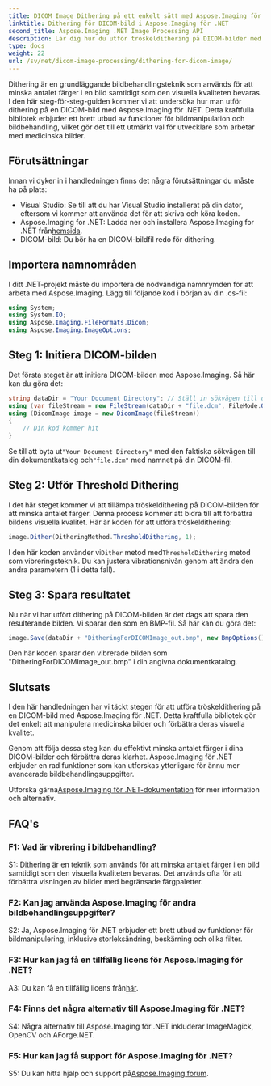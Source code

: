 ```yaml
---
title: DICOM Image Dithering på ett enkelt sätt med Aspose.Imaging för .NET
linktitle: Dithering för DICOM-bild i Aspose.Imaging för .NET
second_title: Aspose.Imaging .NET Image Processing API
description: Lär dig hur du utför tröskeldithering på DICOM-bilder med Aspose.Imaging för .NET. Förbättra bildkvaliteten och reducera färgpaletter utan ansträngning.
type: docs
weight: 22
url: /sv/net/dicom-image-processing/dithering-for-dicom-image/
---
```

Dithering är en grundläggande bildbehandlingsteknik som används för att minska antalet färger i en bild samtidigt som den visuella kvaliteten bevaras. I den här steg-för-steg-guiden kommer vi att undersöka hur man utför dithering på en DICOM-bild med Aspose.Imaging för .NET. Detta kraftfulla bibliotek erbjuder ett brett utbud av funktioner för bildmanipulation och bildbehandling, vilket gör det till ett utmärkt val för utvecklare som arbetar med medicinska bilder. 

## Förutsättningar

Innan vi dyker in i handledningen finns det några förutsättningar du måste ha på plats:

- Visual Studio: Se till att du har Visual Studio installerat på din dator, eftersom vi kommer att använda det för att skriva och köra koden.
-  Aspose.Imaging for .NET: Ladda ner och installera Aspose.Imaging for .NET från[hemsida](https://releases.aspose.com/imaging/net/).
- DICOM-bild: Du bör ha en DICOM-bildfil redo för dithering.

## Importera namnområden

I ditt .NET-projekt måste du importera de nödvändiga namnrymden för att arbeta med Aspose.Imaging. Lägg till följande kod i början av din .cs-fil:

```csharp
using System;
using System.IO;
using Aspose.Imaging.FileFormats.Dicom;
using Aspose.Imaging.ImageOptions;
```

## Steg 1: Initiera DICOM-bilden

Det första steget är att initiera DICOM-bilden med Aspose.Imaging. Så här kan du göra det:

```csharp
string dataDir = "Your Document Directory"; // Ställ in sökvägen till din dokumentkatalog
using (var fileStream = new FileStream(dataDir + "file.dcm", FileMode.Open, FileAccess.Read))
using (DicomImage image = new DicomImage(fileStream))
{
    // Din kod kommer hit
}
```

 Se till att byta ut`"Your Document Directory"` med den faktiska sökvägen till din dokumentkatalog och`"file.dcm"` med namnet på din DICOM-fil.

## Steg 2: Utför Threshold Dithering

I det här steget kommer vi att tillämpa tröskeldithering på DICOM-bilden för att minska antalet färger. Denna process kommer att bidra till att förbättra bildens visuella kvalitet. Här är koden för att utföra tröskeldithering:

```csharp
image.Dither(DitheringMethod.ThresholdDithering, 1);
```

 I den här koden använder vi`Dither` metod med`ThresholdDithering` metod som vibreringsteknik. Du kan justera vibrationsnivån genom att ändra den andra parametern (1 i detta fall).

## Steg 3: Spara resultatet

Nu när vi har utfört dithering på DICOM-bilden är det dags att spara den resulterande bilden. Vi sparar den som en BMP-fil. Så här kan du göra det:

```csharp
image.Save(dataDir + "DitheringForDICOMImage_out.bmp", new BmpOptions());
```

Den här koden sparar den vibrerade bilden som "DitheringForDICOMImage_out.bmp" i din angivna dokumentkatalog.

## Slutsats

I den här handledningen har vi täckt stegen för att utföra tröskeldithering på en DICOM-bild med Aspose.Imaging för .NET. Detta kraftfulla bibliotek gör det enkelt att manipulera medicinska bilder och förbättra deras visuella kvalitet.

Genom att följa dessa steg kan du effektivt minska antalet färger i dina DICOM-bilder och förbättra deras klarhet. Aspose.Imaging för .NET erbjuder en rad funktioner som kan utforskas ytterligare för ännu mer avancerade bildbehandlingsuppgifter.

 Utforska gärna[Aspose.Imaging för .NET-dokumentation](https://reference.aspose.com/imaging/net/) för mer information och alternativ.

## FAQ's

### F1: Vad är vibrering i bildbehandling?

S1: Dithering är en teknik som används för att minska antalet färger i en bild samtidigt som den visuella kvaliteten bevaras. Det används ofta för att förbättra visningen av bilder med begränsade färgpaletter.

### F2: Kan jag använda Aspose.Imaging för andra bildbehandlingsuppgifter?

S2: Ja, Aspose.Imaging för .NET erbjuder ett brett utbud av funktioner för bildmanipulering, inklusive storleksändring, beskärning och olika filter.

### F3: Hur kan jag få en tillfällig licens för Aspose.Imaging för .NET?

 A3: Du kan få en tillfällig licens från[här](https://purchase.aspose.com/temporary-license/).

### F4: Finns det några alternativ till Aspose.Imaging för .NET?

S4: Några alternativ till Aspose.Imaging för .NET inkluderar ImageMagick, OpenCV och AForge.NET.

### F5: Hur kan jag få support för Aspose.Imaging för .NET?

 S5: Du kan hitta hjälp och support på[Aspose.Imaging forum](https://forum.aspose.com/).